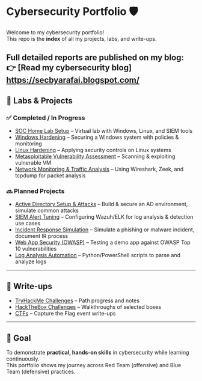 # Cybersecurity Portfolio 🛡️

Welcome to my cybersecurity portfolio!  
This repo is the **index** of all my projects, labs, and write-ups.  

Full detailed reports are published on my **blog**:  
👉 [Read my cybersecurity blog] https://secbyarafai.blogspot.com/
---

## 🧪 Labs & Projects

### ✅ Completed / In Progress
- [SOC Home Lab Setup](Projects/SOC-Lab/README.md) – Virtual lab with Windows, Linux, and SIEM tools  
- [Windows Hardening](Projects/Windows-Hardening/README.md) – Securing a Windows system with policies & monitoring  
- [Linux Hardening](Projects/Linux-Hardening/README.md) – Applying security controls on Linux systems  
- [Metasploitable Vulnerability Assessment](Projects/Metasploitable-Vulns/README.md) – Scanning & exploiting vulnerable VM  
- [Network Monitoring & Traffic Analysis](Projects/Network-Monitoring/README.md) – Using Wireshark, Zeek, and tcpdump for packet analysis  

### 🔜 Planned Projects
- [Active Directory Setup & Attacks](Projects/Active-Directory/README.md) – Build & secure an AD environment, simulate common attacks  
- [SIEM Alert Tuning](Projects/SIEM-Tuning/README.md) – Configuring Wazuh/ELK for log analysis & detection use cases  
- [Incident Response Simulation](Labs/Incident-Response/README.md) – Simulate a phishing or malware incident, document IR process  
- [Web App Security (OWASP)](Projects/WebApp-Security/README.md) – Testing a demo app against OWASP Top 10 vulnerabilities  
- [Log Analysis Automation](Labs/Log-Automation/README.md) – Python/PowerShell scripts to parse and analyze logs  

---

## 📝 Write-ups
- [TryHackMe Challenges](Writeups/TryHackMe/README.md) – Path progress and notes  
- [HackTheBox Challenges](Writeups/HTB/README.md) – Walkthroughs of selected boxes  
- [CTFs](Writeups/CTFs/README.md) – Capture the Flag event write-ups  

---

## 🎯 Goal
To demonstrate **practical, hands-on skills** in cybersecurity while learning continuously.  
This portfolio shows my journey across Red Team (offensive) and Blue Team (defensive) practices.
